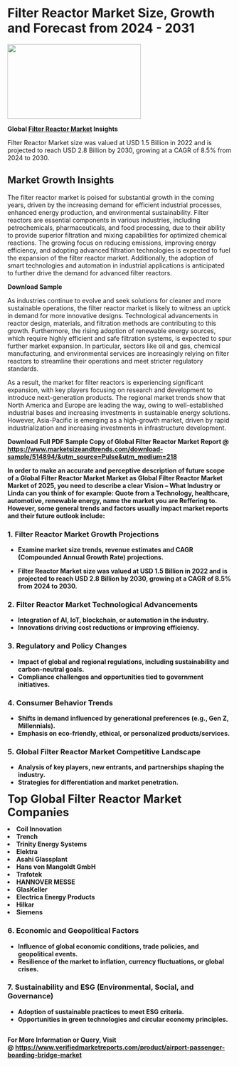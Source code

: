 <H1>Filter Reactor Market Size, Growth and Forecast from 2024 - 2031</H1><img class="aligncenter size-medium wp-image-584254" src="https://thirdeyenews.in/wp-content/uploads/2024/09/Global-Market-Research-300x168.jpeg" alt="" width="300" height="168" /><p><strong>Global&nbsp;<a href="https://www.marketsizeandtrends.com/download-sample/514894/&amp;utm_source=Pulse&amp;utm_medium=218">Filter Reactor Market</a> Insights</strong></p><p>Filter Reactor Market size was valued at USD 1.5 Billion in 2022 and is projected to reach USD 2.8 Billion by 2030, growing at a CAGR of 8.5% from 2024 to 2030.</p><p><h2>Market Growth Insights</h2> <p>The filter reactor market is poised for substantial growth in the coming years, driven by the increasing demand for efficient industrial processes, enhanced energy production, and environmental sustainability. Filter reactors are essential components in various industries, including petrochemicals, pharmaceuticals, and food processing, due to their ability to provide superior filtration and mixing capabilities for optimized chemical reactions. The growing focus on reducing emissions, improving energy efficiency, and adopting advanced filtration technologies is expected to fuel the expansion of the filter reactor market. Additionally, the adoption of smart technologies and automation in industrial applications is anticipated to further drive the demand for advanced filter reactors.</p> <p><strong>Download Sample</strong></p> <p>As industries continue to evolve and seek solutions for cleaner and more sustainable operations, the filter reactor market is likely to witness an uptick in demand for more innovative designs. Technological advancements in reactor design, materials, and filtration methods are contributing to this growth. Furthermore, the rising adoption of renewable energy sources, which require highly efficient and safe filtration systems, is expected to spur further market expansion. In particular, sectors like oil and gas, chemical manufacturing, and environmental services are increasingly relying on filter reactors to streamline their operations and meet stricter regulatory standards.</p> <p>As a result, the market for filter reactors is experiencing significant expansion, with key players focusing on research and development to introduce next-generation products. The regional market trends show that North America and Europe are leading the way, owing to well-established industrial bases and increasing investments in sustainable energy solutions. However, Asia-Pacific is emerging as a high-growth market, driven by rapid industrialization and increasing investments in infrastructure development.</p> <p><strong></p><p><span class=""><strong>Download Full PDF Sample Copy of Global Filter Reactor Market Report</strong> @ <a href="https://www.marketsizeandtrends.com/download-sample/514894/&amp;utm_source=Pulse&amp;utm_medium=218" target="_blank">https://www.marketsizeandtrends.com/download-sample/514894/&amp;utm_source=Pulse&amp;utm_medium=218</a></span></p><p>In order to make an accurate and perceptive description of future scope of a Global&nbsp;Filter Reactor Market Market as Global&nbsp;Filter Reactor Market Market of 2025, you need to describe a clear Vision &ndash; What Industry or Linda can you think of for example: Quote from a Technology, healthcare, automotive, renewable energy, name the market you are Reffering to. However, some general trends and factors usually impact market reports and their future outlook include:</p><h3>1.&nbsp;<strong>Filter Reactor Market Growth Projections</strong></h3><ul><li>Examine market size trends, revenue estimates and CAGR (Compounded Annual Growth Rate) projections.</li><li><p>Filter Reactor Market size was valued at USD 1.5 Billion in 2022 and is projected to reach USD 2.8 Billion by 2030, growing at a CAGR of 8.5% from 2024 to 2030.</p></li></ul><h3>2.&nbsp;<strong>Filter Reactor Market Technological Advancements</strong></h3><ul><li>Integration of AI, IoT, blockchain, or automation in the industry.</li><li>Innovations driving cost reductions or improving efficiency.</li></ul><h3>3.&nbsp;<strong>Regulatory and Policy Changes</strong></h3><ul><li>Impact of global and regional regulations, including sustainability and carbon-neutral goals.</li><li>Compliance challenges and opportunities tied to government initiatives.</li></ul><h3>4.&nbsp;<strong>Consumer Behavior Trends</strong></h3><ul><li>Shifts in demand influenced by generational preferences (e.g., Gen Z, Millennials).</li><li>Emphasis on eco-friendly, ethical, or personalized products/services.</li></ul><h3>5.&nbsp;<strong>Global Filter Reactor Market Competitive Landscape</strong></h3><ul><li>Analysis of key players, new entrants, and partnerships shaping the industry.</li><li>Strategies for differentiation and market penetration.</li></ul><p data-pm-slice="1 1 []"><span style="color: inherit; font-family: inherit; font-size: 25px;">Top Global Filter Reactor Market Companies</span></p><div class="" data-test-id=""><p><li>Coil Innovation</li><li> Trench</li><li> Trinity Energy Systems</li><li> Elektra</li><li> Asahi Glassplant</li><li> Hans von Mangoldt GmbH</li><li> Trafotek</li><li> HANNOVER MESSE</li><li> GlasKeller</li><li> Electrica Energy Products</li><li> Hilkar</li><li> Siemens</li></p></div><h3>6.&nbsp;<strong>Economic and Geopolitical Factors</strong></h3><ul><li>Influence of global economic conditions, trade policies, and geopolitical events.</li><li>Resilience of the market to inflation, currency fluctuations, or global crises.</li></ul><h3>7.&nbsp;<strong>Sustainability and ESG (Environmental, Social, and Governance)</strong></h3><ul><li>Adoption of sustainable practices to meet ESG criteria.</li><li>Opportunities in green technologies and circular economy principles.</li></ul><h2><strong style="font-size: 14px;">For More Information or Query, Visit @&nbsp;</strong><a style="background-color: #ffffff; font-size: 14px;" href="https://www.marketsizeandtrends.com/report/filter-reactor-market/" target="_blank">https://www.verifiedmarketreports.com/product/airport-passenger-boarding-bridge-market</a></h2>
